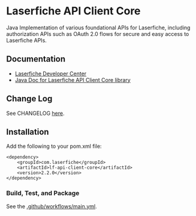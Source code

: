 # Laserfiche API Client Core

Java Implementation of various foundational APIs for Laserfiche, including authorization APIs such as OAuth 2.0 flows for secure and easy access to Laserfiche APIs.

## Documentation

- [Laserfiche Developer Center](https://developer.laserfiche.com/)
- [Java Doc for Laserfiche API Client Core library](https://s01.oss.sonatype.org/service/local/repositories/releases/archive/com/laserfiche/lf-api-client-core/2.2.0/lf-api-client-core-2.2.0-javadoc.jar/!/index.html)

## Change Log

See CHANGELOG [here](https://github.com/Laserfiche/lf-api-client-core-java/blob/HEAD/CHANGELOG.md).

## Installation

Add the following to your pom.xml file:

```
<dependency>
    <groupId>com.laserfiche</groupId>
    <artifactId>lf-api-client-core</artifactId>
    <version>2.2.0</version>
</dependency>
```

### Build, Test, and Package

See the [.github/workflows/main.yml](https://github.com/Laserfiche/lf-api-client-core-java/blob/HEAD/.github/workflows/main.yml).